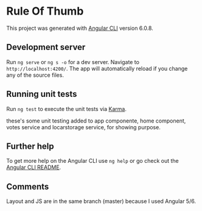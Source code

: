 # Rule Of Thumb

This project was generated with [Angular CLI](https://github.com/angular/angular-cli) version 6.0.8.

## Development server

Run `ng serve` or `ng s -o` for a dev server. Navigate to `http://localhost:4200/`. The app will automatically reload if you change any of the source files.

## Running unit tests

Run `ng test` to execute the unit tests via [Karma](https://karma-runner.github.io).

these's some unit testing added to app componente, home component, votes service and locarstorage service, for showing purpose.

## Further help

To get more help on the Angular CLI use `ng help` or go check out the [Angular CLI README](https://github.com/angular/angular-cli/blob/master/README.md).

## Comments

Layout and JS are in the same branch (master) because I used Angular 5/6.

